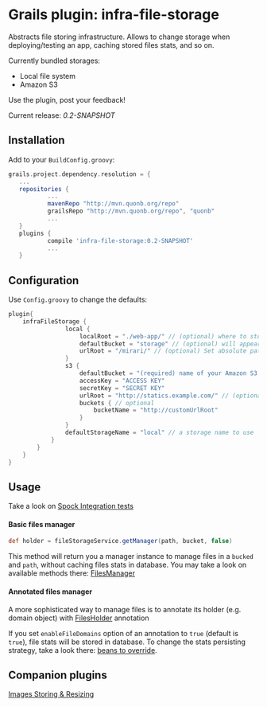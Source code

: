 Grails plugin: infra-file-storage
====================

Abstracts file storing infrastructure. Allows to change storage when deploying/testing an app, caching stored files stats, and so on.

Currently bundled storages:
- Local file system
- Amazon S3

Use the plugin, post your feedback!

Current release: _0.2-SNAPSHOT_

Installation
---------------------

Add to your `BuildConfig.groovy`:

```groovy
grails.project.dependency.resolution = {
   ...
   repositories {
           ...
           mavenRepo "http://mvn.quonb.org/repo"
           grailsRepo "http://mvn.quonb.org/repo", "quonb"
           ...
   }
   plugins {
           compile 'infra-file-storage:0.2-SNAPSHOT'
           ...
   }
```

Configuration
---------------------

Use `Config.groovy` to change the defaults:

```groovy
plugin{
    infraFileStorage {
                local {
                    localRoot = "./web-app/" // (optional) where to store local files
                    defaultBucket = "storage" // (optional) will appear as a folder in your localRoot
                    urlRoot = "/mirari/" // (optional) Set absolute path to localRoot
                }
                s3 {
                    defaultBucket = "(required) name of your Amazon S3 Bucket to be used for default"
                    accessKey = "ACCESS KEY"
                    secretKey = "SECRET KEY"
                    urlRoot = "http://statics.example.com/" // (optional) This will be used to make URLs for your files
                    buckets { // optional
                        bucketName = "http://customUrlRoot"
                    }
                }
                defaultStorageName = "local" // a storage name to use
            }
        }
    }
}
```

Usage
---------------------

Take a look on [Spock Integration tests](https://github.com/alari/infra-file-storage/tree/master/test/integration/infra/file/storage)

#### Basic files manager

```groovy
def holder = fileStorageService.getManager(path, bucket, false)
```

This method will return you a manager instance to manage files in a `bucked` and `path`, without caching files stats in database.
You may take a look on available methods there: [FilesManager](https://github.com/alari/infra-file-storage/tree/master/src/groovy/infra/file/storage/FilesManager.groovy)

#### Annotated files manager

A more sophisticated way to manage files is to annotate its holder (e.g. domain object) with [FilesHolder](https://github.com/alari/infra-file-storage/tree/master/src/groovy/infra/file/storage/FilesHolder.groovy) annotation

If you set `enableFileDomains` option of an annotation to `true` (default is `true`), file stats will be stored in database. To change the stats persisting strategy, take a look there: [beans to override](https://github.com/alari/infra-file-storage/tree/master/src/groovy/infra/file/storage/domain/).



Companion plugins
-----------------------

[Images Storing & Resizing](https://github.com/alari/infra-images)
